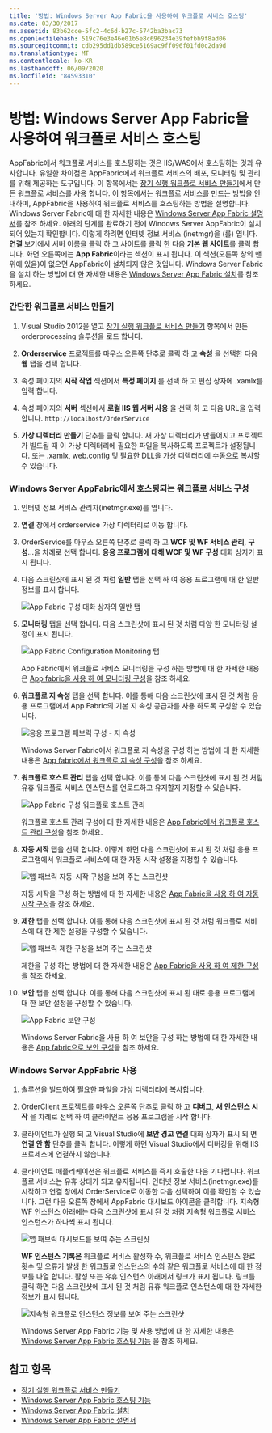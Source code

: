 ```yaml
---
title: '방법: Windows Server App Fabric을 사용하여 워크플로 서비스 호스팅'
ms.date: 03/30/2017
ms.assetid: 83b62cce-5fc2-4c6d-b27c-5742ba3bac73
ms.openlocfilehash: 519c76e3e46e01b5e8c696234e39fefbb9f8ad06
ms.sourcegitcommit: cdb295dd1db589ce5169ac9ff096f01fd0c2da9d
ms.translationtype: MT
ms.contentlocale: ko-KR
ms.lasthandoff: 06/09/2020
ms.locfileid: "84593310"
---
```

# <a name="how-to-host-a-workflow-service-with-windows-server-app-fabric"></a>방법: Windows Server App Fabric을 사용하여 워크플로 서비스 호스팅

AppFabric에서 워크플로 서비스를 호스팅하는 것은 IIS/WAS에서 호스팅하는 것과 유사합니다. 유일한 차이점은 AppFabric에서 워크플로 서비스의 배포, 모니터링 및 관리를 위해 제공하는 도구입니다. 이 항목에서는 [장기 실행 워크플로 서비스 만들기](creating-a-long-running-workflow-service.md)에서 만든 워크플로 서비스를 사용 합니다. 이 항목에서는 워크플로 서비스를 만드는 방법을 안내하며, AppFabric을 사용하여 워크플로 서비스를 호스팅하는 방법을 설명합니다. Windows Server Fabric에 대 한 자세한 내용은 [Windows Server App Fabric 설명서](https://docs.microsoft.com/previous-versions/appfabric/ff384253(v=azure.10))를 참조 하세요. 아래의 단계를 완료하기 전에 Windows Server AppFabric이 설치되어 있는지 확인합니다.  이렇게 하려면 인터넷 정보 서비스 (inetmgr)을 (를) 엽니다. **연결** 보기에서 서버 이름을 클릭 하 고 사이트를 클릭 한 다음 **기본 웹 사이트**를 클릭 합니다. 화면 오른쪽에는 **App Fabric**이라는 섹션이 표시 됩니다. 이 섹션(오른쪽 창의 맨 위에 있음)이 없으면 AppFabric이 설치되지 않은 것입니다. Windows Server Fabric을 설치 하는 방법에 대 한 자세한 내용은 [Windows Server App Fabric 설치](https://docs.microsoft.com/previous-versions/appfabric/ee790960(v=azure.10))를 참조 하세요.  
  
### <a name="creating-a-simple-workflow-service"></a>간단한 워크플로 서비스 만들기  
  
1. Visual Studio 2012을 열고 [장기 실행 워크플로 서비스 만들기](creating-a-long-running-workflow-service.md) 항목에서 만든 orderprocessing 솔루션을 로드 합니다.  
  
2. **Orderservice** 프로젝트를 마우스 오른쪽 단추로 클릭 하 고 **속성** 을 선택한 다음 **웹** 탭을 선택 합니다.  
  
3. 속성 페이지의 **시작 작업** 섹션에서 **특정 페이지** 를 선택 하 고 편집 상자에 .xamlx를 입력 합니다.  
  
4. 속성 페이지의 **서버** 섹션에서 **로컬 IIS 웹 서버 사용** 을 선택 하 고 다음 URL을 입력 합니다. `http://localhost/OrderService`  
  
5. **가상 디렉터리 만들기** 단추를 클릭 합니다. 새 가상 디렉터리가 만들어지고 프로젝트가 빌드될 때 이 가상 디렉터리에 필요한 파일을 복사하도록 프로젝트가 설정됩니다.  또는 .xamlx, web.config 및 필요한 DLL을 가상 디렉터리에 수동으로 복사할 수 있습니다.  
  
### <a name="configuring-a-workflow-service-hosted-in-windows-server-app-fabric"></a>Windows Server AppFabric에서 호스팅되는 워크플로 서비스 구성  
  
1. 인터넷 정보 서비스 관리자(inetmgr.exe)를 엽니다.  
  
2. **연결** 창에서 orderservice 가상 디렉터리로 이동 합니다.  
  
3. OrderService를 마우스 오른쪽 단추로 클릭 하 고 **WCF 및 WF 서비스 관리**, **구성**...을 차례로 선택 합니다. **응용 프로그램에 대해 WCF 및 WF 구성** 대화 상자가 표시 됩니다.  
  
4. 다음 스크린샷에 표시 된 것 처럼 **일반** 탭을 선택 하 여 응용 프로그램에 대 한 일반 정보를 표시 합니다.  
  
     ![App Fabric 구성 대화 상자의 일반 탭](media/appfabricconfiguration-general.gif "AppFabricConfiguration-일반")  
  
5. **모니터링** 탭을 선택 합니다. 다음 스크린샷에 표시 된 것 처럼 다양 한 모니터링 설정이 표시 됩니다.  
  
     ![App Fabric Configuration Monitoring 탭](media/appfabricconfiguration-monitoring.gif "AppFabricConfiguration-모니터링")  
  
     App Fabric에서 워크플로 서비스 모니터링을 구성 하는 방법에 대 한 자세한 내용은 [App fabric을 사용 하 여 모니터링 구성](https://docs.microsoft.com/previous-versions/appfabric/ee677384(v=azure.10))을 참조 하세요.  
  
6. **워크플로 지 속성** 탭을 선택 합니다. 이를 통해 다음 스크린샷에 표시 된 것 처럼 응용 프로그램에서 App Fabric의 기본 지 속성 공급자를 사용 하도록 구성할 수 있습니다.  
  
     ![응용 프로그램 패브릭 구성 &#45; 지 속성](media/appfabricconfiguration-persistence.gif "AppFabricConfiguration-지 속성")  
  
     Windows Server Fabric에서 워크플로 지 속성을 구성 하는 방법에 대 한 자세한 내용은 [App fabric에서 워크플로 지 속성 구성](https://docs.microsoft.com/previous-versions/appfabric/ee677353(v=azure.10))을 참조 하세요.  
  
7. **워크플로 호스트 관리** 탭을 선택 합니다. 이를 통해 다음 스크린샷에 표시 된 것 처럼 유휴 워크플로 서비스 인스턴스를 언로드하고 유지할지 지정할 수 있습니다.  
  
     ![App Fabric 구성 워크플로 호스트 관리](media/appfabricconfiguration-management.gif "AppFabricConfiguration-관리")  
  
     워크플로 호스트 관리 구성에 대 한 자세한 내용은 [App Fabric에서 워크플로 호스트 관리 구성](https://docs.microsoft.com/previous-versions/appfabric/ff383424(v=azure.10))을 참조 하세요.  
  
8. **자동 시작** 탭을 선택 합니다. 이렇게 하면 다음 스크린샷에 표시 된 것 처럼 응용 프로그램에서 워크플로 서비스에 대 한 자동 시작 설정을 지정할 수 있습니다.  
  
     ![앱 패브릭 자동&#45;시작 구성을 보여 주는 스크린샷](./media/how-to-host-a-workflow-service-with-windows-server-app-fabric/app-fabric-auto-start-configuration.gif)  
  
     자동 시작을 구성 하는 방법에 대 한 자세한 내용은 [App Fabric을 사용 하 여 자동 시작 구성](https://docs.microsoft.com/previous-versions/appfabric/ee677261(v=azure.10))을 참조 하세요.  
  
9. **제한** 탭을 선택 합니다. 이를 통해 다음 스크린샷에 표시 된 것 처럼 워크플로 서비스에 대 한 제한 설정을 구성할 수 있습니다.  
  
     ![앱 패브릭 제한 구성을 보여 주는 스크린샷](./media/how-to-host-a-workflow-service-with-windows-server-app-fabric/app-fabric-throttling-configuration.gif)  
  
     제한을 구성 하는 방법에 대 한 자세한 내용은 [App Fabric을 사용 하 여 제한 구성](https://docs.microsoft.com/previous-versions/appfabric/ee677261(v=azure.10))을 참조 하세요.  
  
10. **보안** 탭을 선택 합니다. 이를 통해 다음 스크린샷에 표시 된 대로 응용 프로그램에 대 한 보안 설정을 구성할 수 있습니다.  
  
     ![App Fabric 보안 구성](media/appfabricconfiguration-security.gif "AppFabricConfiguration-보안")  
  
     Windows Server Fabric을 사용 하 여 보안을 구성 하는 방법에 대 한 자세한 내용은 [App fabric으로 보안 구성](https://docs.microsoft.com/previous-versions/appfabric/ee677278(v=azure.10))을 참조 하세요.  
  
### <a name="using-windows-server-app-fabric"></a>Windows Server AppFabric 사용  
  
1. 솔루션을 빌드하여 필요한 파일을 가상 디렉터리에 복사합니다.  
  
2. OrderClient 프로젝트를 마우스 오른쪽 단추로 클릭 하 고 **디버그**, **새 인스턴스 시작** 을 차례로 선택 하 여 클라이언트 응용 프로그램을 시작 합니다.  
  
3. 클라이언트가 실행 되 고 Visual Studio에 **보안 경고 연결** 대화 상자가 표시 되 면 **연결 안 함** 단추를 클릭 합니다. 이렇게 하면 Visual Studio에서 디버깅을 위해 IIS 프로세스에 연결하지 않습니다.  
  
4. 클라이언트 애플리케이션은 워크플로 서비스를 즉시 호출한 다음 기다립니다. 워크플로 서비스는 유휴 상태가 되고 유지됩니다. 인터넷 정보 서비스(inetmgr.exe)를 시작하고 연결 창에서 OrderService로 이동한 다음 선택하여 이를 확인할 수 있습니다. 그런 다음 오른쪽 창에서 AppFabric 대시보드 아이콘을 클릭합니다. 지속형 WF 인스턴스 아래에는 다음 스크린샷에 표시 된 것 처럼 지속형 워크플로 서비스 인스턴스가 하나씩 표시 됩니다.  
  
     ![앱 패브릭 대시보드를 보여 주는 스크린샷](./media/how-to-host-a-workflow-service-with-windows-server-app-fabric/app-fabric-dashboard.gif)  
  
     **WF 인스턴스 기록은** 워크플로 서비스 활성화 수, 워크플로 서비스 인스턴스 완료 횟수 및 오류가 발생 한 워크플로 인스턴스의 수와 같은 워크플로 서비스에 대 한 정보를 나열 합니다. 활성 또는 유휴 인스턴스 아래에서 링크가 표시 됩니다. 링크를 클릭 하면 다음 스크린샷에 표시 된 것 처럼 유휴 워크플로 인스턴스에 대 한 자세한 정보가 표시 됩니다.  
  
     ![지속형 워크플로 인스턴스 정보를 보여 주는 스크린샷](./media/how-to-host-a-workflow-service-with-windows-server-app-fabric/persisted-workflow-instance-detail.gif)  
  
     Windows Server App Fabric 기능 및 사용 방법에 대 한 자세한 내용은 [Windows Server App Fabric 호스팅 기능](https://docs.microsoft.com/previous-versions/appfabric/ee677189(v=azure.10)) 을 참조 하세요.  
  
## <a name="see-also"></a>참고 항목

- [장기 실행 워크플로 서비스 만들기](creating-a-long-running-workflow-service.md)
- [Windows Server App Fabric 호스팅 기능](https://docs.microsoft.com/previous-versions/appfabric/ee677189(v=azure.10))
- [Windows Server App Fabric 설치](https://docs.microsoft.com/previous-versions/appfabric/ee790960(v=azure.10))
- [Windows Server App Fabric 설명서](https://docs.microsoft.com/previous-versions/appfabric/ff384253(v=azure.10))

